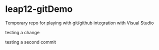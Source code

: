 # leap12-gitDemo
Temporary repo for playing with git/github integration with Visual Studio

testing a change

testing a second commit
